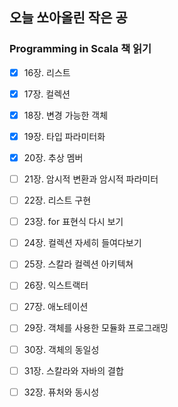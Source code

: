 ## 오늘 쏘아올린 작은 공

### Programming in Scala 책 읽기
- [X] 16장. 리스트
- [X] 17장. 컬렉션
- [X] 18장. 변경 가능한 객체
- [X] 19장. 타입 파라미터화
- [X] 20장. 추상 멤버
- [ ] 21장. 암시적 변환과 암시적 파라미터
- [ ] 22장. 리스트 구현
- [ ] 23장. for 표현식 다시 보기
- [ ] 24장. 컬렉션 자세히 들여다보기
- [ ] 25장. 스칼라 컬렉션 아키텍쳐
- [ ] 26장. 익스트랙터
- [ ] 27장. 애노테이션
- [ ] 29장. 객체를 사용한 모듈화 프로그래밍
- [ ] 30장. 객체의 동일성
- [ ] 31장. 스칼라와 자바의 결합
- [ ] 32장. 퓨처와 동시성

